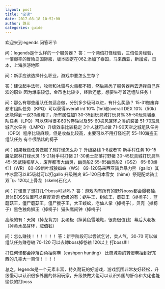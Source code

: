 ```yaml
---
layout: post
title: "必读"
date: 2017-08-18 10:52:00
author: 路三
categories: guide
---
```


欢迎来到legends
问答环节

问：legends是什么样的一个服务器？
答：一个两倍打怪经验，三倍任务经验，一倍爆率的冒险岛国际服，版本固定在062.添加了泰国，马来西亚，新加坡，日本，上海旅游地图


问：新手应该选择什么职业，游戏中要怎么生存？

答：建议起手法师，牧师和冰雷与火毒都不错，然后熟悉了服务器再去选择自己喜欢的职业
因为爆率较低，金币也比较少，经验还低，想要生存首选组队任务！

问：那么有哪些组队任务适合做，分别多少级可以进，有什么奖励？
15-31做废弃都市组队任务（KPQ）可以获得overall int 10% (1m)和overall DEX 10%（50k）还能得到一双30级鞋子，所有属性加1
30-35到玩具城打玩具熊
35-50玩具城组队任务（LPQ）可以获得很多60%卷轴以及55-60披风耳环之类的装备
51-70玩具城汽水任务（LMPQ）升级效率比较稳定 3个人就可以做
71-90天空之城组队任务（OPQ）程序比较麻烦，但是收益比较高，主要可以不用打怪吃药
55-110海盗王组队任务 有个很酷炫的椅子


问：如果我做任务做腻了想打怪怎么办？
升级路线
1-8或者10 新手村任务
10-15魔法密林打绿水灵
15-21射手村打猪
21-30勇士部落打野猪
30-45玩具城打玩具熊
45-55武陵稻草人，废弃都市大幽灵，幽灵船2
55-85幽灵船2（GS2）
65-80绯红1（WR）
80-89新叶城狼蜘蛛（WS）
89-120马来西亚骑兵暴力熊（gallo）其中冰雷可以85级就可以打gallo 升级贼爽
95-120日本雪女（hime）祭祀配龙骑士双飞~
120以上骨龙（skele)石化人

问：打怪累了想打几个boss可以吗？
答：游戏内有所有的野外boss都会爆卷轴，具体BOSS位置可以百度查询
低级的有：蜗牛王，树妖王，蘑菇王（掉椅子），蓝蘑菇王，僵尸蘑菇王，僵尸猴子王，大王蜈蚣，老仙人掌（掉椅子），贝壳（掉椅子）黑色独角狮王（掉椅子）猫头鹰闹钟（掉椅子）

高级的有：天狗（掉龙背刀）女老板（掉黄色雪地鞋，很贵很值钱）幕后大老板（掉黄水晶耳环，贼值钱）

问：怎么赚钱！！！！！！
答：新手阶段可以尝试乞讨，卖人气，30-70 可以做组队任务赚卷轴 70-120 可以去蹲boss掉卷轴 120以上 打boss!!!!


打任何怪都会掉落白色抽奖卷（cashpon hunting） 比商城卖的转蛋卷抽到好东西的几率大一百倍！！！！


总之。legends是一个元素丰富，持久耐玩的好游戏，游戏氛围非常友好轻松，升级慢可以认识很多外国的休闲玩家，升级快做大佬可以认识外国的肝帝和大佬也能愉快的打boss
